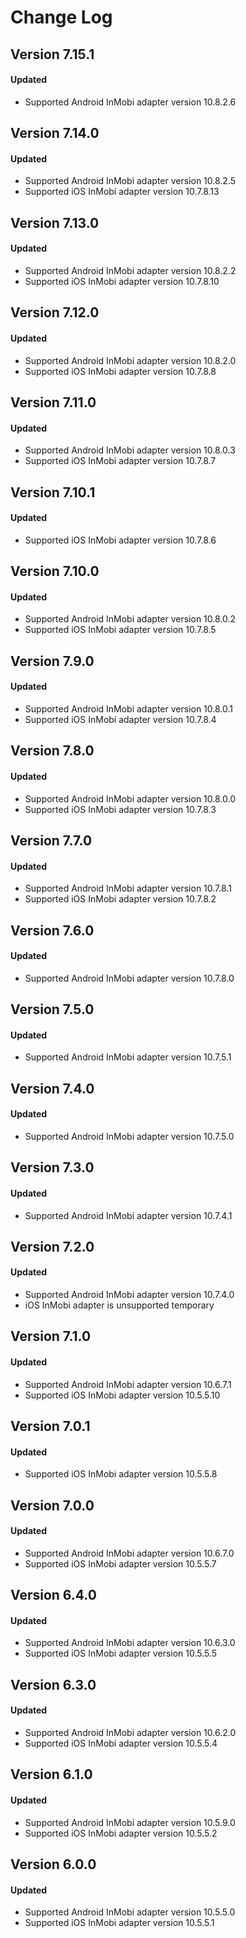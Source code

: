 # Change Log

## Version 7.15.1

#### Updated

* Supported Android InMobi adapter version 10.8.2.6

## Version 7.14.0

#### Updated

* Supported Android InMobi adapter version 10.8.2.5
* Supported iOS InMobi adapter version 10.7.8.13

## Version 7.13.0

#### Updated

* Supported Android InMobi adapter version 10.8.2.2
* Supported iOS InMobi adapter version 10.7.8.10

## Version 7.12.0

#### Updated

* Supported Android InMobi adapter version 10.8.2.0
* Supported iOS InMobi adapter version 10.7.8.8

## Version 7.11.0

#### Updated

* Supported Android InMobi adapter version 10.8.0.3
* Supported iOS InMobi adapter version 10.7.8.7

## Version 7.10.1

#### Updated

* Supported iOS InMobi adapter version 10.7.8.6

## Version 7.10.0

#### Updated

* Supported Android InMobi adapter version 10.8.0.2
* Supported iOS InMobi adapter version 10.7.8.5

## Version 7.9.0

#### Updated

* Supported Android InMobi adapter version 10.8.0.1
* Supported iOS InMobi adapter version 10.7.8.4

## Version 7.8.0

#### Updated

* Supported Android InMobi adapter version 10.8.0.0
* Supported iOS InMobi adapter version 10.7.8.3

## Version 7.7.0

#### Updated

* Supported Android InMobi adapter version 10.7.8.1
* Supported iOS InMobi adapter version 10.7.8.2

## Version 7.6.0

#### Updated

* Supported Android InMobi adapter version 10.7.8.0

## Version 7.5.0

#### Updated

* Supported Android InMobi adapter version 10.7.5.1

## Version 7.4.0

#### Updated

* Supported Android InMobi adapter version 10.7.5.0

## Version 7.3.0

#### Updated

* Supported Android InMobi adapter version 10.7.4.1

## Version 7.2.0

#### Updated

* Supported Android InMobi adapter version 10.7.4.0
* iOS InMobi adapter is unsupported temporary

## Version 7.1.0

#### Updated

* Supported Android InMobi adapter version 10.6.7.1
* Supported iOS InMobi adapter version 10.5.5.10

## Version 7.0.1

#### Updated

* Supported iOS InMobi adapter version 10.5.5.8

## Version 7.0.0

#### Updated

* Supported Android InMobi adapter version 10.6.7.0
* Supported iOS InMobi adapter version 10.5.5.7

## Version 6.4.0

#### Updated

* Supported Android InMobi adapter version 10.6.3.0
* Supported iOS InMobi adapter version 10.5.5.5

## Version 6.3.0

#### Updated

* Supported Android InMobi adapter version 10.6.2.0
* Supported iOS InMobi adapter version 10.5.5.4

## Version 6.1.0

#### Updated

* Supported Android InMobi adapter version 10.5.9.0
* Supported iOS InMobi adapter version 10.5.5.2

## Version 6.0.0

#### Updated

* Supported Android InMobi adapter version 10.5.5.0
* Supported iOS InMobi adapter version 10.5.5.1

